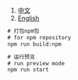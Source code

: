 1. [中文](doc/md/README-ZH.md)
2. [English](doc/md/README-ES.md)

```cmd
# 打包npm包
# for npm repository
npm run build:npm

# 运行预览
# run preview mode
npm run start
```
